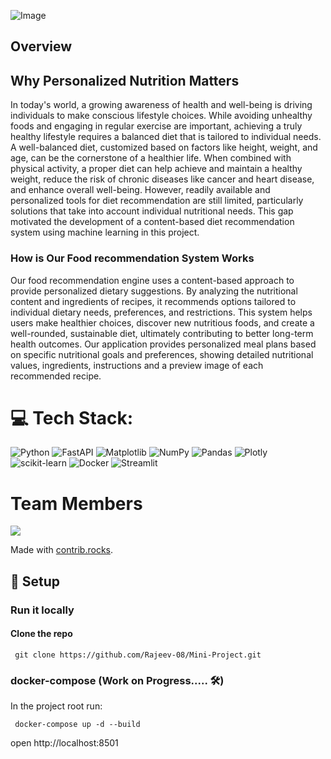 ![Image](https://github.com/user-attachments/assets/892738be-6bc9-48b8-a9aa-09d1df0c0577)


##  Overview
## Why Personalized Nutrition Matters
In today's world, a growing awareness of health and well-being is driving individuals to make conscious lifestyle choices. While avoiding unhealthy foods and engaging in regular exercise are important, achieving a truly healthy lifestyle requires a balanced diet that is tailored to individual needs. A well-balanced diet, customized based on factors like height, weight, and age, can be the cornerstone of a healthier life. When combined with physical activity, a proper diet can help achieve and maintain a healthy weight, reduce the risk of chronic diseases like cancer and heart disease, and enhance overall well-being. However, readily available and personalized tools for diet recommendation are still limited, particularly solutions that take into account individual nutritional needs. This gap motivated the development of a content-based diet recommendation system using machine learning in this project. 
### How is Our Food recommendation System Works
Our food recommendation engine uses a content-based approach to provide personalized dietary suggestions. By analyzing the nutritional content and ingredients of recipes, it recommends options tailored to individual dietary needs, preferences, and restrictions. This system helps users make healthier choices, discover new nutritious foods, and create a well-rounded, sustainable diet, ultimately contributing to better long-term health outcomes. Our application provides personalized meal plans based on specific nutritional goals and preferences, showing detailed nutritional values, ingredients, instructions and a preview image of each recommended recipe.


# 💻 Tech Stack:
![Python](https://img.shields.io/badge/python-3670A0?style=for-the-badge&logo=python&logoColor=ffdd54) ![FastAPI](https://img.shields.io/badge/FastAPI-005571?style=for-the-badge&logo=fastapi) ![Matplotlib](https://img.shields.io/badge/Matplotlib-%23ffffff.svg?style=for-the-badge&logo=Matplotlib&logoColor=black) ![NumPy](https://img.shields.io/badge/numpy-%23013243.svg?style=for-the-badge&logo=numpy&logoColor=white) ![Pandas](https://img.shields.io/badge/pandas-%23150458.svg?style=for-the-badge&logo=pandas&logoColor=white) ![Plotly](https://img.shields.io/badge/Plotly-%233F4F75.svg?style=for-the-badge&logo=plotly&logoColor=white) ![scikit-learn](https://img.shields.io/badge/scikit--learn-%23F7931E.svg?style=for-the-badge&logo=scikit-learn&logoColor=white) ![Docker](https://img.shields.io/badge/docker-%230db7ed.svg?style=for-the-badge&logo=docker&logoColor=white) ![Streamlit](https://img.shields.io/badge/Streamlit-%23FE4B4B.svg?style=for-the-badge&logo=streamlit&logoColor=white)

# Team Members
<a href="https://github.com/Rajeev-08/Nutri-Craft/graphs/contributors">
  <img src="https://contrib.rocks/image?repo=Rajeev-08/Nutri-Craft" />
</a>


Made with [contrib.rocks](https://contrib.rocks).
## :whale: Setup

### Run it locally
#### Clone the repo
```
 git clone https://github.com/Rajeev-08/Mini-Project.git
```
### docker-compose (Work on Progress..... 🛠️)
In the project root run:
```
 docker-compose up -d --build
```
open http://localhost:8501





